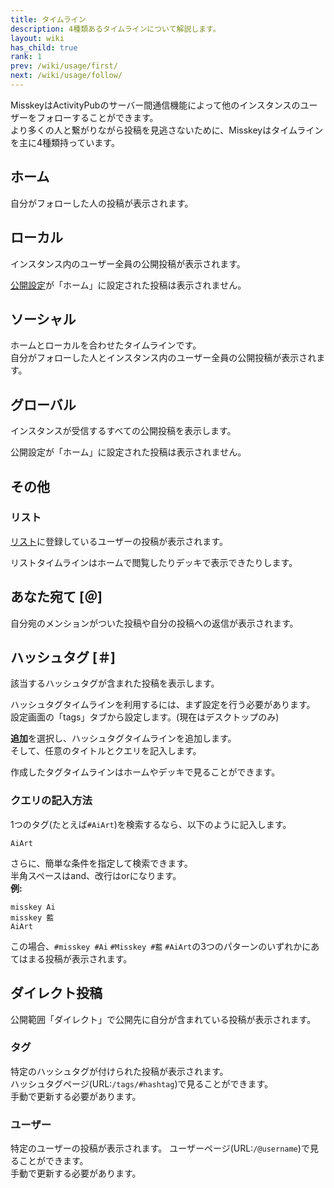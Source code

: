 ```yaml
---
title: タイムライン
description: 4種類あるタイムラインについて解説します。
layout: wiki
has_child: true
rank: 1
prev: /wiki/usage/first/
next: /wiki/usage/follow/
---
```

MisskeyはActivityPubのサーバー間通信機能によって他のインスタンスのユーザーをフォローすることができます。  
より多くの人と繋がりながら投稿を見逃さないために、Misskeyはタイムラインを主に4種類持っています。

## ホーム
自分がフォローした人の投稿が表示されます。

## ローカル
インスタンス内のユーザー全員の公開投稿が表示されます。

[公開設定](../post/#公開範囲を設定する)が「ホーム」に設定された投稿は表示されません。

## ソーシャル
ホームとローカルを合わせたタイムラインです。  
自分がフォローした人とインスタンス内のユーザー全員の公開投稿が表示されます。

## グローバル
インスタンスが受信するすべての公開投稿を表示します。

公開設定が「ホーム」に設定された投稿は表示されません。

## その他
### リスト
[リスト](../list/)に登録しているユーザーの投稿が表示されます。

リストタイムラインはホームで閲覧したりデッキで表示できたりします。

## あなた宛て [＠]
自分宛のメンションがついた投稿や自分の投稿への返信が表示されます。

## ハッシュタグ [＃]
該当するハッシュタグが含まれた投稿を表示します。

ハッシュタグタイムラインを利用するには、まず設定を行う必要があります。  
設定画面の「tags」タブから設定します。(現在はデスクトップのみ)

**追加**を選択し、ハッシュタグタイムラインを追加します。  
そして、任意のタイトルとクエリを記入します。

作成したタグタイムラインはホームやデッキで見ることができます。

### クエリの記入方法
1つのタグ(たとえば`#AiArt`)を検索するなら、以下のように記入します。

```
AiArt
```

さらに、簡単な条件を指定して検索できます。  
半角スペースはand、改行はorになります。  
**例:**

```
misskey Ai
misskey 藍
AiArt
```

この場合、`#misskey #Ai` `#Misskey #藍` `#AiArt`の3つのパターンのいずれかにあてはまる投稿が表示されます。

## ダイレクト投稿
公開範囲「ダイレクト」で公開先に自分が含まれている投稿が表示されます。

### タグ
特定のハッシュタグが付けられた投稿が表示されます。  
ハッシュタグページ(URL:`/tags/#hashtag`)で見ることができます。  
手動で更新する必要があります。

### ユーザー
特定のユーザーの投稿が表示されます。
ユーザーページ(URL:`/@username`)で見ることができます。  
手動で更新する必要があります。